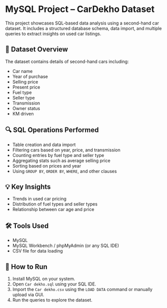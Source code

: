 # MySQL Project – CarDekho Dataset

This project showcases SQL-based data analysis using a second-hand car dataset. It includes a structured database schema, data import, and multiple queries to extract insights on used car listings.

## 📝 Dataset Overview

The dataset contains details of second-hand cars including:
- Car name
- Year of purchase
- Selling price
- Present price
- Fuel type
- Seller type
- Transmission
- Owner status
- KM driven

## 🔍 SQL Operations Performed

- Table creation and data import
- Filtering cars based on year, price, and transmission
- Counting entries by fuel type and seller type
- Aggregating stats such as average selling price
- Sorting based on prices and year
- Using `GROUP BY`, `ORDER BY`, `WHERE`, and other clauses

## 💡 Key Insights

- Trends in used car pricing
- Distribution of fuel types and seller types
- Relationship between car age and price

## 🛠️ Tools Used

- MySQL
- MySQL Workbench / phpMyAdmin (or any SQL IDE)
- CSV file for data loading

## 🚀 How to Run

1. Install MySQL on your system.
2. Open `Car dekho.sql` using your SQL IDE.
3. Import the `Car dekho.csv` using the `LOAD DATA` command or manually upload via GUI.
4. Run the queries to explore the dataset.

